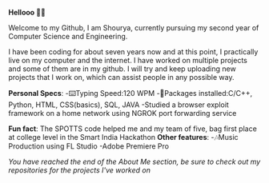**Hellooo 👋👋**

Welcome to my Github, I am Shourya, currently pursuing my second year of Computer Science and Engineering.

I have been coding for about seven years now and at this point, I practically live on my computer and the internet. I have worked on multiple projects and some of them are in my github. I will try and keep uploading new projects that I work on, which can assist people in any possible way.

**Personal Specs**:
  -⌨️Typing Speed:120 WPM
  -👾Packages installed:C/C++, Python, HTML, CSS(basics),  SQL, JAVA
  -Studied a browser exploit framework on a home network using NGROK port forwarding service

**Fun fact**: The SPOTTS code helped me and my team of five, bag first place at college level in the Smart India Hackathon
**Other features**:
  -🎶Music Production using FL Studio
  -Adobe Premiere Pro

_You have reached the end of the About Me section, be sure to check out my repositories for the projects I've worked on_
